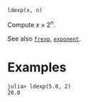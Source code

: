 ```
ldexp(x, n)
```

Compute $x \times 2^n$.

See also [`frexp`](@ref), [`exponent`](@ref).

# Examples

```jldoctest
julia> ldexp(5.0, 2)
20.0
```
